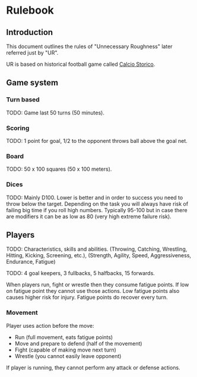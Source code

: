# Rulebook

## Introduction

This document outlines the rules of "Unnecessary Roughness" later referred
just by "UR".

UR is based on historical football game called [Calcio Storico](https://en.m.wikipedia.org/wiki/Calcio_Fiorentino).

## Game system

### Turn based

TODO: Game last 50 turns (50 minutes).

### Scoring

TODO: 1 point for goal, 1/2 to the opponent throws ball above the goal net.

### Board

TODO: 50 x 100 squares (50 x 100 meters).

### Dices

TODO: Mainly D100. Lower is better and in order to success you need
to throw below the target. Depending on the task you will always have
risk of failing big time if you roll high numbers. Typically 95-100
but in case there are modifiers it can be as low as 80 (very high extreme
failure risk).

## Players

TODO: Characteristics, skills and abilities. 
(Throwing, Catching, Wrestling, Hitting, Kicking, Screening, etc.),
(Strength, Agility, Speed, Aggressiveness, Endurance, Fatigue) 

TODO: 4 goal keepers, 3 fullbacks, 5 halfbacks, 15 forwards.

When players run, fight or wrestle then they consume fatigue points.
If low on fatigue point they cannot use those actions. Low fatigue
points also causes higher risk for injury. Fatigue points do recover
every turn.

### Movement

Player uses action before the move:

- Run (full movement, eats fatigue points)
- Move and prepare to defend (half of the movement)
- Fight (capable of making move next turn)
- Wrestle (you cannot easily leave opponent)

If player is running, they cannot perform any attack or defense actions.
